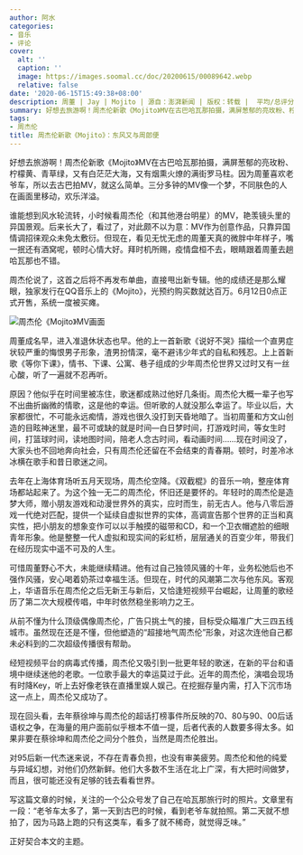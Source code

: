 ```yaml
---
author: 阿水
categories:
- 音乐
- 评论
cover:
  alt: ''
  caption: ''
  image: https://images.soomal.cc/doc/20200615/00089642.webp
  relative: false
date: '2020-06-15T15:49:38+08:00'
description: 周董 | Jay | Mojito | 源自：澎湃新闻 | 版权：转载 |  平均/总评分：08.50/51
summary: 好想去旅游啊！周杰伦新歌《Mojito》MV在古巴哈瓦那拍摄，满屏葱郁的亮玫粉、柠檬黄、青草绿，又有白茫茫大海，又有烟熏火燎的满街罗马柱。因为周董喜欢老爷车，所以去古巴拍MV，就这么简单。三分多钟的MV像一个梦，不同肤色的人在画面里移动，欢乐洋溢……
tags:
- 周杰伦
title: 周杰伦新歌《Mojito》：东风又与周郎便
---
```


好想去旅游啊！周杰伦新歌《Mojito》MV在古巴哈瓦那拍摄，满屏葱郁的亮玫粉、柠檬黄、青草绿，又有白茫茫大海，又有烟熏火燎的满街罗马柱。因为周董喜欢老爷车，所以去古巴拍MV，就这么简单。三分多钟的MV像一个梦，不同肤色的人在画面里移动，欢乐洋溢。

谁能想到风水轮流转，小时候看周杰伦（和其他港台明星）的MV，艳羡镜头里的异国景观。后来长大了，看过了，对此颇不以为意：MV作为创意作品，只靠异国情调招徕观众未免太敷衍。但现在，看见无忧无虑的周董天真的微胖中年样子，嘴一抿还有酒窝呢，顿时心情大好。拜时机所赐，疫情盘桓不去，眼睛跟着周董去趟哈瓦那也不错。

周杰伦说了，这首之后将不再发布单曲，直接甩出新专辑。他的成绩还是那么耀眼，独家发行在QQ音乐上的《Mojito》，光预约购买数就达百万。6月12日0点正式开售，系统一度被买瘫。

![周杰伦《Mojito》MV画面](https://images.soomal.cc/doc/20200615/00089642.webp)





周董成名早，进入准退休状态也早。他的上一首新歌《说好不哭》描绘一个直男症状较严重的悔恨男子形象，渣男扮情深，毫不避讳少年式的自私和残忍。上上首新歌《等你下课》，情书、下课、公寓、巷子组成的少年周杰伦世界又过时又有一丝心酸，听了一遍就不忍再听。

原因？他似乎在时间里被冻住，歌迷都成熟过他好几条街。周杰伦大概一辈子也写不出曲折幽微的情歌，这是他的幸运。但听歌的人就没那么幸运了。毕业以后，大家都很忙，不可能永远痴情，游戏也很久没打到天昏地暗了。当初周董和方文山创造的目眩神迷里，最不可或缺的就是时间―白日梦时间，打游戏时间，等女生时间，打篮球时间，读地图时间，陪老人念古时间，看动画时间……现在时间没了，大家头也不回地奔向社会，只有周杰伦还留在不会结束的青春期。顿时，时差冷冰冰横在歌手和昔日歌迷之间。

去年在上海体育场听五月天现场，周杰伦空降。《双截棍》的音乐一响，整座体育场都站起来了。为这个独一无二的周杰伦，怀旧还是要怀的。年轻时的周杰伦是造梦大师，赠小朋友游戏和动漫世界外的真实，应时而生，前无古人。他与八零后游戏一代绝对匹配，提供一个延续自虚拟世界的实体，高调宣告那个世界的正当和真实性，把小朋友的想象变作可以以手触摸的磁带和CD，和一个卫衣帽遮脸的细眼青年形象。他是整整一代人虚拟和现实间的彩虹桥，层层通关的百变少年，带我们在经历现实中遥不可及的人生。

可惜周董野心不大，未能继续精进。他有过自己独领风骚的十年，业务松弛后也不强作风骚，安心喝着奶茶过幸福生活。但现在，时代的风潮第二次与他东风。客观上，华语音乐在周杰伦之后无新王与新后，又恰逢短视频平台崛起，让周董的歌经历了第二次大规模传唱，中年时依然稳坐影响力之王。

从前不懂为什么顶级偶像周杰伦，广告只挑土气的接，目标受众瞄准广大三四五线城市。虽然现在还是不懂，但他塑造的“超接地气周杰伦”形象，对这次连他自己都未必料到的二次超级传播很有帮助。

经短视频平台的病毒式传播，周杰伦又吸引到一批更年轻的歌迷，在新的平台和语境中继续迷他的老歌。一位歌手最大的幸运莫过于此。近年的周杰伦，演唱会现场有时降Key，听上去好像老铁在直播里娱人娱己。在挖掘存量内需，打入下沉市场这一点上，周杰伦又成功了。

现在回头看，去年蔡徐坤与周杰伦的超话打榜事件所反映的70、80与90、00后话语权之争，在海量的用户面前似乎根本不值一提，后者代表的人数要多得太多。如果非要在蔡徐坤和周杰伦之间分个胜负，当然是周杰伦胜出。

对95后新一代杰迷来说，不存在青春负担，也没有审美疲劳。周杰伦和他的纯爱与异域幻想，对他们仍然新鲜。他们大多数不生活在北上广深，有大把时间做梦，而且，很可能还没有足够的钱去看看世界。

写这篇文章的时候，关注的一个公众号发了自己在哈瓦那旅行时的照片。文章里有一段：“老爷车太多了，第一天到古巴的时候，看到老爷车就拍照。第二天就不想拍了，因为马路上跑的只有这类车，看多了就不稀奇，就觉得乏味。”

正好契合本文的主题。